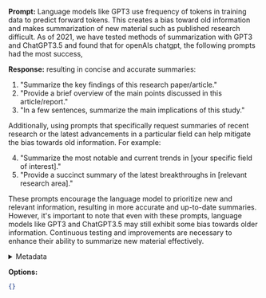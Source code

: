 **Prompt:**
Language models like GPT3 use frequency of tokens in training data to predict forward tokens. This creates a bias toward old information and makes summarization of new material such as published research difficult. As of 2021, we have tested methods of summarization with GPT3 and ChatGPT3.5 and found that for openAIs chatgpt, the following prompts had the most success,

**Response:**
resulting in concise and accurate summaries:

1. "Summarize the key findings of this research paper/article."
2. "Provide a brief overview of the main points discussed in this article/report."
3. "In a few sentences, summarize the main implications of this study."

Additionally, using prompts that specifically request summaries of recent research or the latest advancements in a particular field can help mitigate the bias towards old information. For example:

4. "Summarize the most notable and current trends in [your specific field of interest]."
5. "Provide a succinct summary of the latest breakthroughs in [relevant research area]."

These prompts encourage the language model to prioritize new and relevant information, resulting in more accurate and up-to-date summaries. However, it's important to note that even with these prompts, language models like GPT3 and ChatGPT3.5 may still exhibit some bias towards older information. Continuous testing and improvements are necessary to enhance their ability to summarize new material effectively.

<details><summary>Metadata</summary>

- Duration: 9275 ms
- Datetime: 2023-09-09T13:19:27.851876
- Model: gpt-3.5-turbo-0613

</details>

**Options:**
```json
{}
```

